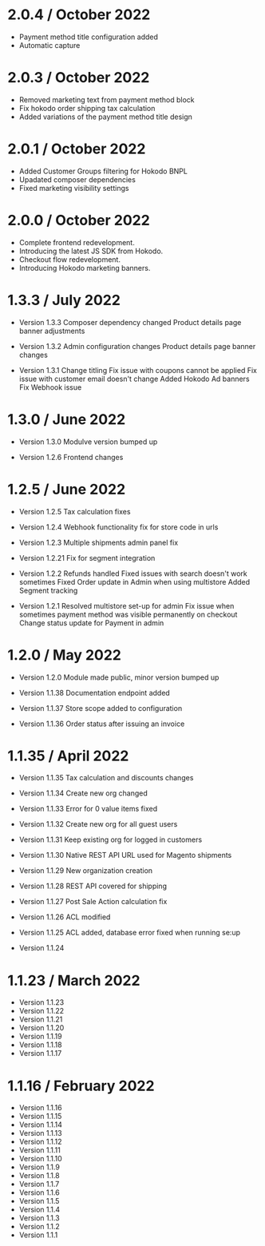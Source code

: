 2.0.4 / October 2022
==================
* Payment method title configuration added
* Automatic capture

2.0.3 / October 2022
==================
* Removed marketing text from payment method block
* Fix hokodo order shipping tax calculation
* Added variations of the payment method title design

2.0.1 / October 2022
==================
* Added Customer Groups filtering for Hokodo BNPL
* Upadated composer dependencies
* Fixed marketing visibility settings

2.0.0 / October 2022
==================
* Complete frontend redevelopment.
* Introducing the latest JS SDK from Hokodo.
* Checkout flow redevelopment.
* Introducing Hokodo marketing banners.

1.3.3 / July 2022
==================
* Version 1.3.3
Composer dependency changed
Product details page banner adjustments

* Version 1.3.2
Admin configuration changes
Product details page banner changes

* Version 1.3.1
Change titling
Fix issue with coupons cannot be applied
Fix issue with customer email doesn't change
Added Hokodo Ad banners
Fix Webhook issue

1.3.0 / June 2022
==================
* Version 1.3.0
Modulve version bumped up


* Version 1.2.6
Frontend changes


1.2.5 / June 2022
==================
* Version 1.2.5
Tax calculation fixes

* Version 1.2.4
Webhook functionality fix for store code in urls

* Version 1.2.3
Multiple shipments admin panel fix

* Version 1.2.21
Fix for segment integration

* Version 1.2.2
Refunds handled
Fixed issues with search doesn't work sometimes
Fixed Order update in Admin when using multistore
Added Segment tracking

* Version 1.2.1
Resolved multistore set-up for admin
Fix issue when sometimes payment method was visible permanently on checkout
Change status update for Payment in admin

1.2.0 / May 2022
==================
* Version 1.2.0
Module made public, minor version bumped up

* Version 1.1.38
Documentation endpoint added

* Version 1.1.37
Store scope added to configuration

* Version 1.1.36
Order status after issuing an invoice

1.1.35 / April 2022
==================
* Version 1.1.35
Tax calculation and discounts changes

* Version 1.1.34
Create new org changed

* Version 1.1.33
Error for 0 value items fixed

* Version 1.1.32
Create new org for all guest users

* Version 1.1.31
Keep existing org for logged in customers

* Version 1.1.30
Native REST API URL used for Magento shipments

* Version 1.1.29
New organization creation

* Version 1.1.28
REST API covered for shipping

* Version 1.1.27
Post Sale Action calculation fix

* Version 1.1.26
ACL modified

* Version 1.1.25
ACL added, database error fixed when running se:up

* Version 1.1.24

1.1.23 / March 2022
==================
* Version 1.1.23
* Version 1.1.22
* Version 1.1.21
* Version 1.1.20
* Version 1.1.19
* Version 1.1.18
* Version 1.1.17

1.1.16 / February 2022
==================
* Version 1.1.16
* Version 1.1.15
* Version 1.1.14
* Version 1.1.13
* Version 1.1.12
* Version 1.1.11
* Version 1.1.10
* Version 1.1.9
* Version 1.1.8
* Version 1.1.7
* Version 1.1.6
* Version 1.1.5
* Version 1.1.4
* Version 1.1.3
* Version 1.1.2
* Version 1.1.1

